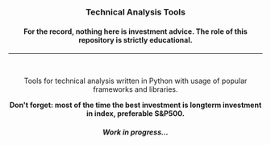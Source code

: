 <div align="center">
  <h3>Technical Analysis Tools</h3>
  <h4>For the record, nothing here is investment advice. The role of this repository is strictly educational.</h4>
  <hr>
  <p><br><p>Tools for technical analysis written in Python with usage of popular frameworks and libraries.</p>
  <strong>Don't forget: most of the time the best investment is longterm investment in index, preferable S&P500.</strong>
  <h5><i>Work in progress...</i></h5>
</div>
